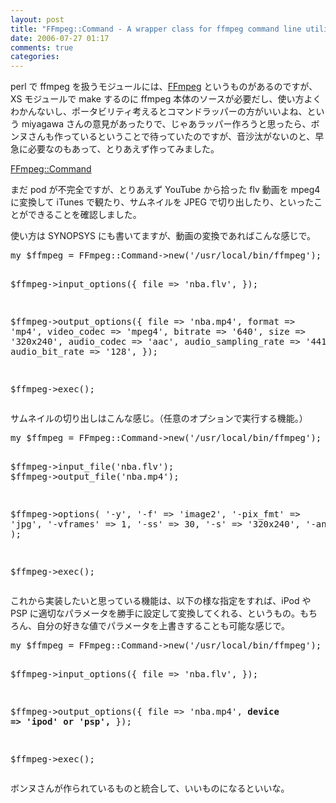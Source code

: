 ```yaml
---
layout: post
title: "FFmpeg::Command - A wrapper class for ffmpeg command line utility #0"
date: 2006-07-27 01:17
comments: true
categories: 
---
```

<p>
perl で ffmpeg を扱うモジュールには、<a class="ext-link" href="http://search.cpan.org/~allenday/FFmpeg-5704/FFmpeg.pm"><span class="icon"></span>FFmpeg</a> というものがあるのですが、XS モジュールで make するのに ffmpeg 本体のソースが必要だし、使い方よくわかんないし、ポータビリティ考えるとコマンドラッパーの方がいいよね、という miyagawa さんの意見があったりで、じゃあラッパー作ろうと思ったら、ボンヌさんも作っているということで待っていたのですが、音沙汰がないのと、早急に必要なのもあって、とりあえず作ってみました。
</p>
<p>
<a class="ext-link" href="http://trac.mizzy.org/public/browser/library/perl/trunk/FFmpeg-Command/lib/FFmpeg/Command.pm"><span class="icon"></span>FFmpeg::Command</a>
</p>
<p>
まだ pod が不完全ですが、とりあえず YouTube から拾った flv 動画を mpeg4 に変換して iTunes で観たり、サムネイルを JPEG で切り出したり、といったことができることを確認しました。
</p>
<p>
使い方は SYNOPSYS にも書いてますが、動画の変換であればこんな感じで。
</p>
<pre class="wiki">
my $ffmpeg = FFmpeg::Command->new('/usr/local/bin/ffmpeg');

$ffmpeg->input_options({
    file => 'nba.flv',
});

$ffmpeg->output_options({
    file                => 'nba.mp4',
    format              => 'mp4',
    video_codec         => 'mpeg4',
    bitrate             => '640',
    size                => '320x240',
    audio_codec         => 'aac',
    audio_sampling_rate => '44100',
    audio_bit_rate      => '128',
});

$ffmpeg->exec();
</pre>
<p>
サムネイルの切り出しはこんな感じ。（任意のオプションで実行する機能。）
</p>
<pre class="wiki">
my $ffmpeg = FFmpeg::Command->new('/usr/local/bin/ffmpeg');

$ffmpeg->input_file('nba.flv');
$ffmpeg->output_file('nba.mp4');

$ffmpeg->options(
    '-y',
    '-f'       => 'image2',
    '-pix_fmt' => 'jpg',
    '-vframes' => 1,
    '-ss'      => 30,
    '-s'       => '320x240',
    '-an',
);

$ffmpeg->exec();
</pre>
<p>
これから実装したいと思っている機能は、以下の様な指定をすれば、iPod や PSP に適切なパラメータを勝手に設定して変換してくれる、というもの。もちろん、自分の好きな値でパラメータを上書きすることも可能な感じで。
</p>
<pre class="wiki">
my $ffmpeg = FFmpeg::Command->new('/usr/local/bin/ffmpeg');

$ffmpeg->input_options({
    file => 'nba.flv',
});

$ffmpeg->output_options({
    file   => 'nba.mp4',
    <strong>device => 'ipod' or 'psp',</strong>
});

$ffmpeg->exec();
</pre>
<p>
ボンヌさんが作られているものと統合して、いいものになるといいな。
</p>